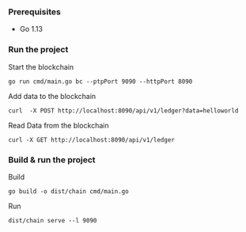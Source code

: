### Prerequisites
* Go 1.13

### Run the project

Start the blockchain
```
go run cmd/main.go bc --ptpPort 9090 --httpPort 8090
```

Add data to the blockchain

```
curl  -X POST http://localhost:8090/api/v1/ledger?data=helloworld
```

Read Data from the blockchain

```
curl -X GET http://localhost:8090/api/v1/ledger
```

### Build & run the project

Build 
```
go build -o dist/chain cmd/main.go
```
Run 
```
dist/chain serve --l 9090
```


